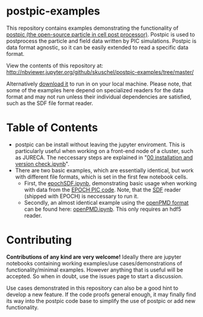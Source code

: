 postpic-examples
================

This repository contains examples demonstrating the functionality of [postpic (the open-source particle in cell post processor)](https://github.com/skuschel/postpic). Postpic is used to postprocess the particle and field data written by PIC simulations. Postpic is data format agnostic, so it can be easily extended to read a specific data format.

View the contents of this repository at:  
http://nbviewer.jupyter.org/github/skuschel/postpic-examples/tree/master/

Alternatively [download it](https://github.com/skuschel/postpic-examples/archive/master.zip) to run in on your local machine.
Please note, that some of the examples here depend on specialized readers for the data format and may not run unless their individual dependencies are satisfied, such as the SDF file format reader.


Table of Contents
========

* postpic can be install without leaving the jupyter enviroment. This is particularly useful when working on a front-end node of a cluster, such as JURECA. The neccessary steps are explained in "[00 installation and version check.ipynb](http://nbviewer.jupyter.org/github/skuschel/postpic-examples/blob/master/00%20installation%20and%20version%20check.ipynb)".
* There are two basic examples, which are essentially identical, but work with different file formats, which is set in the first few notebook cells.
  * First, the [epochSDF.ipynb](http://nbviewer.jupyter.org/github/skuschel/postpic-examples/blob/master/epochSDF.ipynb), demonstrating basic usage when working with data from the [EPOCH PIC code](https://cfsa-pmw.warwick.ac.uk/EPOCH/epoch). Note, that the [SDF](https://github.com/keithbennett/SDF) reader (shipped with EPOCH) is neccessary to run it.
  * Secondly, an almost identical example using the [openPMD format](https://github.com/openPMD) can be found here: [openPMD.ipynb](http://nbviewer.jupyter.org/github/skuschel/postpic-examples/blob/master/openPMD.ipynb). This only requires an hdf5 reader.



Contributing
============

**Contributions of any kind are very welcome!** Ideally there are jupyter notebooks containing working examples/use cases/demonstrations of functionality/minimal examples. However anything that is useful will be accepted. So when in doubt, use the issues page to start a discussion.

Use cases demonstrated in this repository can also be a good hint to develop a new feature. If the code proofs general enough, it may finally find its way into the postpic code base to simplify the use of postpic or add new functionality.
